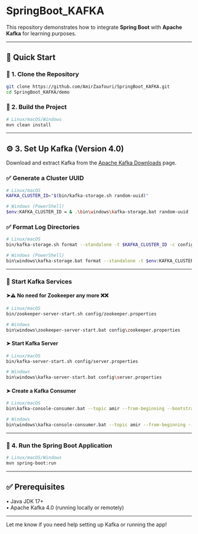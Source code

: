 # SpringBoot_KAFKA

This repository demonstrates how to integrate **Spring Boot** with **Apache Kafka** for learning purposes.

---

## 🚀 Quick Start

### 🔹 1. Clone the Repository

```bash
git clone https://github.com/AmirZaafouri/SpringBoot_KAFKA.git
cd SpringBoot_KAFKA/demo
```

### 🔹 2. Build the Project

```bash
# Linux/macOS/Windows
mvn clean install
```

---

## ⚙️ 3. Set Up Kafka (Version 4.0)

Download and extract Kafka from the [Apache Kafka Downloads](https://kafka.apache.org/downloads) page.

### ✅ Generate a Cluster UUID

```bash
# Linux/macOS
KAFKA_CLUSTER_ID="$(bin/kafka-storage.sh random-uuid)"

# Windows (PowerShell)
$env:KAFKA_CLUSTER_ID = & .\bin\windows\kafka-storage.bat random-uuid
```

### ✅ Format Log Directories

```bash
# Linux/macOS
bin/kafka-storage.sh format --standalone -t $KAFKA_CLUSTER_ID -c config/server.properties

# Windows (PowerShell)
bin\windows\kafka-storage.bat format --standalone -t $env:KAFKA_CLUSTER_ID -c config\server.properties
```

---

### 🔸 Start Kafka Services

#### ➤⚠️ No need for Zookeeper any more ❌❌

```bash
# Linux/macOS
bin/zookeeper-server-start.sh config/zookeeper.properties

# Windows
bin\windows\zookeeper-server-start.bat config\zookeeper.properties
```

#### ➤ Start Kafka Server

```bash
# Linux/macOS
bin/kafka-server-start.sh config/server.properties

# Windows
bin\windows\kafka-server-start.bat config\server.properties
```

#### ➤ Create a Kafka Consumer

```bash
# Linux/macOS
bin\kafka-console-consumer.bat --topic amir --from-beginning --bootstrap-server localhost:9092

# Windows
bin\windows\kafka-console-consumer.bat --topic amir --from-beginning --bootstrap-server localhost:9092
```

---

### 🔹 4. Run the Spring Boot Application

```bash
# Linux/macOS/Windows
mvn spring-boot:run
```

---


## ✅ Prerequisites

• Java JDK 17+  
• Apache Kafka 4.0 (running locally or remotely)

---

Let me know if you need help setting up Kafka or running the app!
